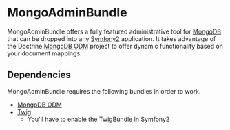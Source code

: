 # MongoAdminBundle

MongoAdminBundle offers a fully featured administrative tool for [MongoDB](http://www.mongodb.org) that can be dropped into any [Symfony2](http://symfony-reloaded.org) application. It takes advantage of the Doctrine [MongoDB ODM](http://www.doctrine-project.org/projects/mongodb_odm) project to offer dynamic functionality based on your document mappings.

## Dependencies

MongoAdminBundle requires the following bundles in order to work.

* [MongoDB ODM](https://github.com/doctrine/mongodb-odm)
* [Twig](https://github.com/fabpot/Twig)
  * You'll have to enable the TwigBundle in Symfony2
